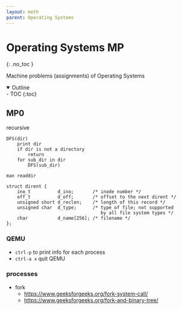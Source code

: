 ```yaml
---
layout: meth
parent: Operating Systems
---
```

# Operating Systems MP
{: .no_toc }

Machine problems (assignments) of Operating Systems

<details open markdown="block">
  <summary>
    Outline
  </summary>
- TOC
{:toc}
</details>


## MP0
recursive

```
DFS(dir)
	print dir
	if dir is not a directory
		return
	for sub_dir in dir 
		DFS(sub_dir)
```

`man readdir`
```
struct dirent {
    ino_t          d_ino;       /* inode number */
    off_t          d_off;       /* offset to the next dirent */
    unsigned short d_reclen;    /* length of this record */
    unsigned char  d_type;      /* type of file; not supported
                                   by all file system types */
    char           d_name[256]; /* filename */
};
```


### QEMU
- `ctrl-p` to print info for each process
- `ctrl-a x` quit QEMU

### processes
-  fork
	- <https://www.geeksforgeeks.org/fork-system-call/>
	- <https://www.geeksforgeeks.org/fork-and-binary-tree/>

